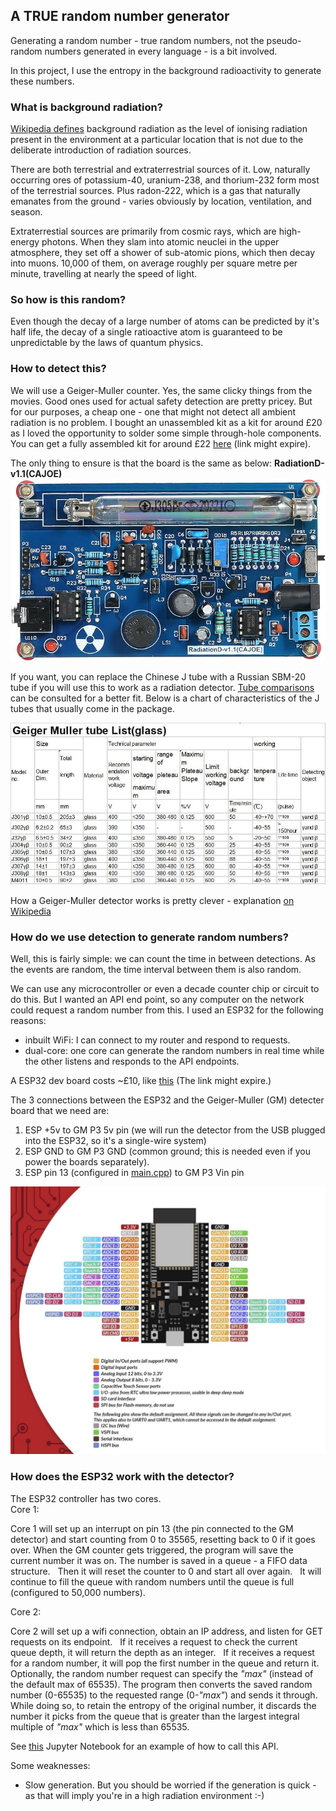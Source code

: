 ## A __TRUE__ random number generator


Generating a random number - true random numbers, not the pseudo-random numbers generated in every language - is a bit involved.


In this project, I use the entropy in the background radioactivity to generate these numbers.


### What is background radiation?


[Wikipedia defines](https://en.wikipedia.org/wiki/Background_radiation) background radiation as the level of ionising radiation present in the environment at a particular location that is not due to the deliberate introduction of radiation sources.


There are both terrestrial and extraterrestrial sources of it.
Low, naturally occurring ores of potassium-40, uranium-238, and thorium-232 form most of the terrestrial sources. Plus radon-222, which is a gas that naturally emanates from the ground - varies obviously by location, ventilation, and season.


Extraterrestial sources are primarily from cosmic rays, which are high-energy photons. When they slam into atomic neuclei in the upper atmosphere, they set off a shower of sub-atomic pions, which then decay into muons. 10,000 of them, on average roughly per square metre per minute, travelling at nearly the speed of light.


### So how is this random?
Even though the decay of a large number of atoms can be predicted by it's half life, the decay of a single ratioactive atom is guaranteed to be unpredictable by the laws of quantum physics.


### How to detect this?
We will use a Geiger-Muller counter. Yes, the same clicky things from the movies. Good ones used for actual safety detection are pretty pricey. But for our purposes, a cheap one - one that might not detect all ambient radiation is no problem. I bought an unassembled kit as a kit for around £20 as I loved the opportunity to solder some simple through-hole components. You can get a fully assembled kit for around £22 [here](https://www.amazon.co.uk/dp/B09X1H5CW4/ref=sspa_dk_detail_2?psc=1&pd_rd_i=B09X1H5CW4&pd_rd_w=UmAAH&content-id=amzn1.sym.84ea1bf1-65a8-4363-b8f5-f0df58cbb686&pf_rd_p=84ea1bf1-65a8-4363-b8f5-f0df58cbb686&pf_rd_r=6T91H92ET624VQBF90ZP&pd_rd_wg=13Ojw&pd_rd_r=af5cdccb-5bdb-4c70-9fa1-ba008338d04c&s=diy&sp_csd=d2lkZ2V0TmFtZT1zcF9kZXRhaWw) (link might expire). 
 
 
The only thing to ensure is that the board is the same as below: __RadiationD-v1.1(CAJOE)__
![Board image](GM_board.jpg)

If you want, you can replace the Chinese J tube with a Russian SBM-20 tube if you will use this to work as a radiation detector. [Tube comparisons](https://sites.google.com/site/diygeigercounter/technical/gm-tubes-supported) can be consulted for a better fit. Below is a chart of characteristics of the J tubes that usually come in the package.

![J tube characteristics](J_tubes.jpeg)

How a Geiger-Muller detector works is pretty clever - explanation [on Wikipedia](https://en.wikipedia.org/wiki/Geiger_counter)

### How do we use detection to generate random numbers?
Well, this is fairly simple: we can count the time in between detections. As the events are random, the time interval between them is also random.


We can use any microcontroller or even a decade counter chip or circuit to do this. But I wanted an API end point, so any computer on the network could request a random number from this. I used an ESP32 for the following reasons:
- inbuilt WiFi: I can connect to my router and respond to requests.
- dual-core: one core can generate the random numbers in real time while the other listens and responds to the API endpoints.


A ESP32 dev board costs ~£10, like [this](https://www.amazon.co.uk/AZDelivery-Development-Unsoldered-including-Successor/dp/B08BTS62L7/ref=sxin_14_pa_sp_search_thematic_sspa?content-id=amzn1.sym.f6fbf3b3-e08a-4fcc-8bb1-2b8aafa7a1e7%3Aamzn1.sym.f6fbf3b3-e08a-4fcc-8bb1-2b8aafa7a1e7&crid=69CBJ2R4HCT5&cv_ct_cx=esp32+development+board&keywords=esp32+development+board&pd_rd_i=B08BTS62L7&pd_rd_r=adc2a27a-d7ee-4104-9ded-32dfd4ced52b&pd_rd_w=j95Ap&pd_rd_wg=67HLM&pf_rd_p=f6fbf3b3-e08a-4fcc-8bb1-2b8aafa7a1e7&pf_rd_r=F8X402S1RVACM4WH99J0&qid=1706374947&sbo=RZvfv%2F%2FHxDF%2BO5021pAnSA%3D%3D&sprefix=esp32%2Caps%2C90&sr=1-2-ad3222ed-9545-4dc8-8dd8-6b2cb5278509-spons&sp_csd=d2lkZ2V0TmFtZT1zcF9zZWFyY2hfdGhlbWF0aWM&psc=1) (The link might expire.)


The 3 connections between the ESP32 and the Geiger-Muller (GM) detecter board that we need are:


1. ESP +5v to GM P3 5v pin (we will run the detector from the USB plugged into the ESP32, so it's a single-wire system)
1. ESP GND to GM P3 GND (common ground; this is needed even if you power the boards separately).
1. ESP pin 13 (configured in [main.cpp](src/main.cpp)) to GM P3 Vin pin



![ESP32 connections](ESP32DEV.jpg)


### How does the ESP32 work with the detector?


The ESP32 controller has two cores.  
Core 1:  


Core 1 will set up an interrupt on pin 13 (the pin connected to the GM detector) and start counting from 0 to 35565, resetting back to 0 if it goes over.
When the GM counter gets triggered, the program will save the current number it was on.
The number is saved in a queue - a FIFO data structure.  
Then it will reset the counter to 0 and start all over again.  
It will continue to fill the queue with random numbers until the queue is full (configured to 50,000 numbers).



Core 2:


Core 2 will set up a wifi connection, obtain an IP address, and listen for GET requests on its endpoint.  
If it receives a request to check the current queue depth, it will return the depth as an integer.  
If it receives a request for a random number, it will pop the first number in the queue and return it.
Optionally, the random number request can specify the _"max"_ (instead of the default max of 65535). The program then converts the saved random number (0-65535) to the requested range (0-_"max"_) and sends it through.  
While doing so, to retain the entropy of the original number, it discards the number it picks from the queue that is greater than the largest integral multiple of _"max"_ which is less than 65535.

See [this](usage/call_service.ipynb) Jupyter Notebook for an example of how to call this API.

Some weaknesses:
- Slow generation. But you should be worried if the generation is quick - as that will imply you're in a high radiation environment :-)


